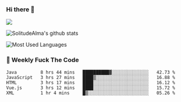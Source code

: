 ### Hi there 👋

<p>
  <a href="https://count.getloli.com/"><img src="https://count.getloli.com/get/@:solitudealma"></a>
</p>

![SolitudeAlma's github stats](https://github-readme-stats.vercel.app/api?username=solitudealma&show_icons=true&theme=radical)

![Most Used Languages](https://github-readme-stats.vercel.app/api/top-langs/?username=solitudealma&layout=compact&hide_border=true&theme=dark)
<!-- ![visitors](https://visitor-badge.glitch.me/badge?page_id=solitudealma.solitudealma.id) -->


### :dart: Weekly Fuck The Code

<!--START_SECTION:waka-->
```text
Java         8 hrs 44 mins   ██████████▓░░░░░░░░░░░░░░   42.73 % 
JavaScript   3 hrs 27 mins   ████▒░░░░░░░░░░░░░░░░░░░░   16.88 % 
HTML         3 hrs 17 mins   ████░░░░░░░░░░░░░░░░░░░░░   16.12 % 
Vue.js       3 hrs 12 mins   ████░░░░░░░░░░░░░░░░░░░░░   15.72 % 
XML          1 hr 4 mins     █▒░░░░░░░░░░░░░░░░░░░░░░░   05.26 % 
```
<!--END_SECTION:waka-->
